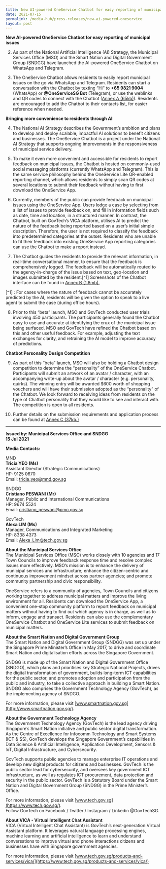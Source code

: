 ```yaml
---
title: New AI-powered OneService Chatbot for easy reporting of municipal issues
date: 2021-07-15
permalink: /media-hub/press-releases/new-ai-powered-oneservice
layout: post
---
```


**New AI-powered OneService Chatbot for easy reporting of municipal issues**

2. As part of the National Artificial Intelligence (AI) Strategy, the Municipal Services Office (MSO) and the Smart Nation and Digital Government Group (SNDGG) have launched the AI-powered OneService Chatbot on WhatsApp and Telegram.

3. The OneService Chatbot allows residents to easily report municipal issues on the go via WhatsApp and Telegram. Residents can start a conversation with the Chatbot by texting “Hi” to  **+65 9821 9004**  (WhatsApp) or  **@OneServiceSG Bot**  (Telegram), or use the weblinks and QR codes to connect with the Chatbot ([Annex A (65kb)](/files/press-releases/2021/Press-Release-Launch-of-OneService-Chatbot-annex-a.pdf)). Residents are encouraged to add the Chatbot to their contacts list, for easier reference when needed.

**Bringing more convenience to residents through AI**

4. The National AI Strategy describes the Government’s ambition and plans to develop and deploy scalable, impactful AI solutions to benefit citizens and businesses. The OneService Chatbot is a project under the National AI Strategy that supports ongoing improvements in the responsiveness of municipal service delivery.

5. To make it even more convenient and accessible for residents to report feedback on municipal issues, the Chatbot is hosted on commonly-used social messaging platforms (currently WhatsApp and Telegram). This is the same service philosophy behind the OneService Lite QR-enabled reporting channel, which allows residents to simply scan QR codes at several locations to submit their feedback without having to first download the OneService App.

6. Currently, members of the public can provide feedback on municipal issues using the OneService App. Users lodge a case by selecting from a list of issues to provide feedback on, and fill in information fields such as date, time and location, in a structured manner. In contrast, the Chatbot, built on GovTech’s VICA platform, utilises AI to predict the nature of the feedback being reported based on a user’s initial simple description. Therefore, the user is not required to classify the feedback into predetermined categories at the outset. Residents who are unable to fit their feedback into existing OneService App reporting categories can use the Chatbot to make a report instead.

7. The Chatbot guides the residents to provide the relevant information, in real-time conversational manner, to ensure that the feedback is comprehensively logged. The feedback will be automatically routed to the agency-in-charge of the issue based on text, geo-location and images submitted by the resident.[^1] Screenshots of the Chatbot interface can be found in [Annex B (1.8mb).](/files/press-releases/2021/Press-Release-Launch-of-OneService-Chatbot-annex-b.pdf)

 [^1] : For cases where the nature of feedback cannot be accurately predicted by the AI, residents will be given the option to speak to a live agent to submit the case (during office hours).

8. Prior to this “beta” launch, MSO and GovTech conducted user trials involving 450 participants. The participants generally found the Chatbot easy to use and accurate at identifying the crux of the municipal issue being surfaced. MSO and GovTech have refined the Chatbot based on this and other useful feedback. For example, adjusting the text exchanges for clarity, and retraining the AI model to improve accuracy of predictions.

**Chatbot Personality Design Competition**

9. As part of this “beta” launch, MSO will also be holding a Chatbot design competition to determine the “personality” of the OneService Chatbot. Participants will submit an artwork of an avatar / character, with an accompanying write-up about the avatar / character (e.g. personality, quirks). The winning entry will be awarded $600 worth of shopping vouchers and will have their submission adopted as the “personality” of the Chatbot. We look forward to receiving ideas from residents on the type of Chatbot personality that they would like to see and interact with. The competition is open to all residents.

10. Further details on the submission requirements and application process can be found at  [Annex C (37kb.)](/files/press-releases/2021/Press-Release-Launch-of-OneService-Chatbot-annex-c.pdf)

---
**Issued by: Municipal Services Office and SNDGG**<br>
**15 Jul 2021**<br>

**Media Contacts:**

MND<br>
**Tricia YEO (Ms)**<br>
Assistant Director (Strategic Communications)<br>
HP: 9125 0670<br>
Email: [tricia_yeo@mnd.gov.sg](mailto:tricia_yeo@mnd.gov.sg)<br>

SNDGO<br>
**Cristiano PESWANI (Mr)<br>**
Manager, Public and International Communications<br>
HP: 9674 5524<br>
Email: [cristiano_peswani@pmo.gov.sg](mailto:cristiano_peswani@pmo.gov.sg)


GovTech<br>
**Alexa LIM (Ms)**<br>
Manager, Communications and Integrated Marketing<br>
HP: 8338 4373<br>
Email: [Alexa_Lim@tech.gov.sg](mailto:Alexa_Lim@tech.gov.sg)


**About the Municipal Services Office**<br>
The Municipal Services Office (MSO) works closely with 10 agencies and 17 Town Councils to improve feedback response time and resolve complex issues more effectively. MSO’s mission is to enhance the delivery of municipal services and infrastructure; enhance the citizen-centric and continuous improvement mindset across partner agencies; and promote community partnership and civic responsibility.

OneService refers to a community of agencies, Town Councils and citizens working together to address municipal matters and improve the living environment for all. Residents can download the OneService App,  a convenient one-stop community platform to report feedback on municipal matters without having to find out which agency is in charge, as well as to inform, engage and transact. Residents can also use the complementary OneService Chatbot and OneService Lite services to submit feedback on municipal matters.

**About the Smart Nation and Digital Government Group**<br>
The Smart Nation and Digital Government Group (SNDGG) was set up under the Singapore Prime Minister’s Office in May 2017, to drive and coordinate Smart Nation and digitalisation efforts across the Singapore Government.

SNDGG is made up of the Smart Nation and Digital Government Office (SNDGO), which plans and prioritises key Strategic National Projects, drives the digital transformation of government, builds long-term ICT capabilities for the public sector, and promotes adoption and participation from the public and industry, to take a collective approach in building a Smart Nation. SNDGG also comprises the Government Technology Agency (GovTech), as the implementing agency of SNDGO.

For more information, please visit  [www.smartnation.gov.sg](http://www.smartnation.gov.sg/).

**About the Government Technology Agency**<br>
The Government Technology Agency (GovTech) is the lead agency driving Singapore’s Smart Nation initiative and public sector digital transformation. As the Centre of Excellence for Infocomm Technology and Smart Systems (ICT & SS), GovTech develops the Singapore Government’s capabilities in Data Science & Artificial Intelligence, Application Development, Sensors & IoT, Digital Infrastructure, and Cybersecurity.

GovTech supports public agencies to manage enterprise IT operations and develop new digital products for citizens and businesses. GovTech is the public sector lead for cybersecurity, and oversees key government ICT infrastructure, as well as regulates ICT procurement, data protection and security in the public sector. GovTech is a Statutory Board under the Smart Nation and Digital Government Group (SNDGG) in the Prime Minister’s Office.

For more information, please visit  [www.tech.gov.sg](https://www.tech.gov.sg/). <br>
Follow GovTech on Facebook / Twitter / Instagram / Linkedin @GovTechSG.

**About VICA - Virtual Intelligent Chat Assistant**<br>
VICA (Virtual Intelligent Chat Assistant) is GovTech’s next-generation Virtual Assistant platform. It leverages natural language processing engines, machine learning and artificial intelligence to learn and understand conversations to improve virtual and phone interactions citizens and businesses have with Singapore government agencies.

For more information, please visit  [www.tech.gov.sg/products-and-services/vica/](https://www.tech.gov.sg/products-and-services/vica/)
